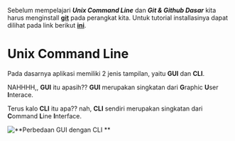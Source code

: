 Sebelum mempelajari ***Unix Command Line*** dan ***Git & Github Dasar*** kita harus menginstall [**git**](https://git-scm.com/download/win) pada perangkat kita. Untuk tutorial installasinya dapat dilihat pada link berikut [**ini**](https://phoenixnap.com/kb/how-to-install-git-windows).

# Unix Command Line

Pada dasarnya aplikasi memiliki 2 jenis tampilan, yaitu **GUI** dan **CLI**.

NAHHHH,, **GUI** itu apasih??
**GUI** merupakan singkatan dari **G**raphic **U**ser **I**nterace.

Terus kalo **CLI** itu apa??
nah, **CLI** sendiri merupakan singkatan dari **C**ommand **L**ine **I**nterface.

![**Perbedaan ***GUI*** dengan ***CLI*** **](https://techreviewadvisor.com/wp-content/uploads/GUI-vs.-CLI-1024x439.jpg)

